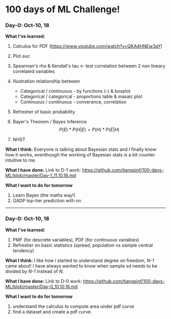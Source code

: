 # 100 days of ML Challenge!

### Day-0: Oct-10, 18
**What I've learned:**
1.  Calculus for PDF (https://www.youtube.com/watch?v=QKA4HNEw3aY)
2.  Plot auc
3.  Spearman's rho & Kendall's tau <- test correlation between 2 non lineary correlated variables
4.  Illustration relationship between
    
    * Categorical / continuous - by functions (`~`) & boxplot
    * Categorical / categorical - proportions table & masaic plot
    * Continuous / continuous - converance, correlation
5.  Refresher of basic probability
6.  Bayer's Theorem / Bayes Inference
$$P(E)*P(H|E) = P(H)*P(E|H)$$
7.  NHST

**What I think:**
Everyone is talking about Bayesian stats and I finally know how it works, eventhough the working of Bayesian stats is a bit counter intuitive to me.

**What I have done:**
Link to D-1 work:
https://github.com/tiangsinf/100-days-ML/blob/master/Day-1_11.10.18.md

**What I want to do for tomorrow**
1.  Learn Bayes (the maths way!)
2.  GADP top-tier prediction with nn
__________________________________________________________________

### Day-0: Oct-10, 18
**What I've learned:**
1.  PMF (for descrete variables), PDF (for continuous variables)
2.  Refresher on basic statistics (spread, population vs sample central tendency)

**What I think:**
I like how i started to understand degree on freedom, *N-1* came about! I have always wanted to know when sample sd needs to be divided by *N-1* instead of *N*.

**What I have done:**
Link to D-0 work:
https://github.com/tiangsinf/100-days-ML/blob/master/Day-0_10.10.18.md

**What I want to do for tomorrow**
1.  understand the calculus to compute area under pdf curve
2.  find a dataset and create a pdf curve.